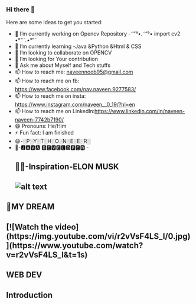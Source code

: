 ### Hi there 👋

Here are some ideas to get you started:

- 🔭 I’m currently working on Opencv Repository -˜”*°•.˜”*°• import cv2 •°*”˜.•°*”˜
- 🌱 I’m currently learning -Java &Python &Html & CSS
- 👯 I’m looking to collaborate on OPENCV
- 🤔 I’m looking for Your contribution
- 💬 Ask me about Myself and Tech stuffs
- 📫 How to reach me:  naveennoob95@gmail.com 
- 📫 How to reach me on fb:      https://www.facebook.com/nav.naveen.9277583/
- 📫 How to reach me on insta:   https://www.instagram.com/naveen__0_19/?hl=en
- 📫 How to reach me on Linkedln:https://www.linkedin.com/in/naveen-naveen-7742b7190/
- 😄 Pronouns: He/Him
- ⚡ Fun fact: I am finished
- 😄-░P░Y░T░H░O░N░E░E░R░
- 👀-🅹🅰🆅🅰 🅳🅴🆅🅴🅻🅾🅿🅴🆁
-<h2>🧑‍💻-Inspiration-ELON MUSK <h2>
![alt text](https://image.cnbcfm.com/api/v1/image/106238301-1573511455133gettyimages-1175169776.jpeg?v=1573511490)
<h2>👀MY DREAM <h2>
[![Watch the video](https://img.youtube.com/vi/r2vVsF4LS_I/0.jpg)](https://www.youtube.com/watch?v=r2vVsF4LS_I&t=1s)

## WEB DEV
## Introduction
